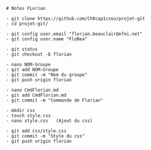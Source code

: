 
	# Notes FLorian

	- git clone https://github.com/Ch0cap1csou/projet-git
	- cd projet-git/

	- git config user.email "florian.beauclair@efei.net"
	- git config user.name "FloBea"

	- git status
	- git checkout -b florian

	- nano NOM-Groupe
	- git add NOM-Groupe
	- git commit -m "Nom du groupe"
	- git push origin florian

	- nano CmdFlorian.md
	- git add CmdFlorian.md
	- git commit -m "Commande de Florian"
 
	- mkdir css
	- touch style.css
	- nano style.css   (Ajout du css)

	- git add css/style.css
	- git commit -m "Style du css"
	- git push origin florian
